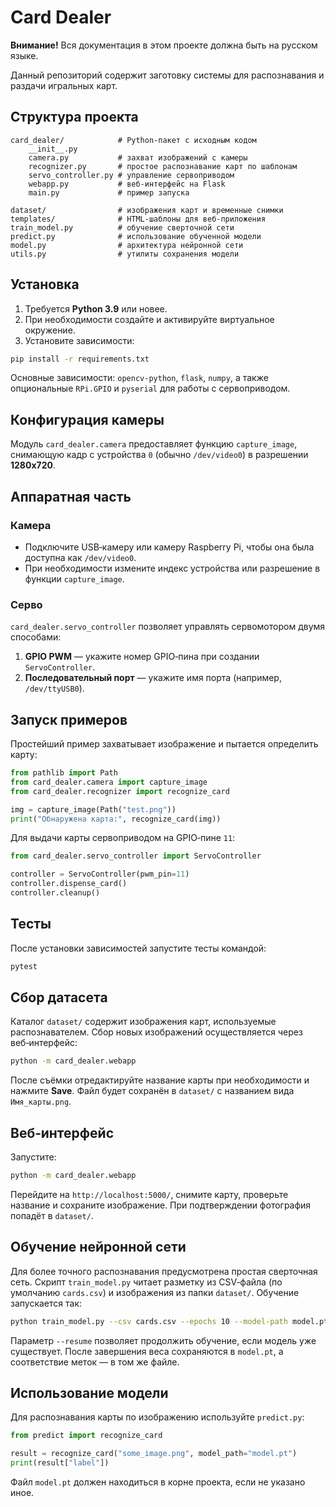 # Card Dealer

**Внимание!** Вся документация в этом проекте должна быть на русском языке.

Данный репозиторий содержит заготовку системы для распознавания и раздачи игральных карт.

## Структура проекта

```
card_dealer/            # Python-пакет с исходным кодом
    __init__.py
    camera.py           # захват изображений с камеры
    recognizer.py       # простое распознавание карт по шаблонам
    servo_controller.py # управление сервоприводом
    webapp.py           # веб-интерфейс на Flask
    main.py             # пример запуска

dataset/                # изображения карт и временные снимки
templates/              # HTML-шаблоны для веб-приложения
train_model.py          # обучение сверточной сети
predict.py              # использование обученной модели
model.py                # архитектура нейронной сети
utils.py                # утилиты сохранения модели
```

## Установка

1. Требуется **Python 3.9** или новее.
2. При необходимости создайте и активируйте виртуальное окружение.
3. Установите зависимости:

```bash
pip install -r requirements.txt
```

Основные зависимости: `opencv-python`, `flask`, `numpy`, а также опциональные `RPi.GPIO` и `pyserial` для работы с сервоприводом.

## Конфигурация камеры

Модуль `card_dealer.camera` предоставляет функцию `capture_image`, снимающую кадр с устройства `0` (обычно `/dev/video0`) в разрешении **1280x720**.

## Аппаратная часть

### Камера

- Подключите USB‑камеру или камеру Raspberry Pi, чтобы она была доступна как `/dev/video0`.
- При необходимости измените индекс устройства или разрешение в функции `capture_image`.

### Серво

`card_dealer.servo_controller` позволяет управлять сервомотором двумя способами:

1. **GPIO PWM** — укажите номер GPIO‑пина при создании `ServoController`.
2. **Последовательный порт** — укажите имя порта (например, `/dev/ttyUSB0`).

## Запуск примеров

Простейший пример захватывает изображение и пытается определить карту:

```python
from pathlib import Path
from card_dealer.camera import capture_image
from card_dealer.recognizer import recognize_card

img = capture_image(Path("test.png"))
print("Обнаружена карта:", recognize_card(img))
```

Для выдачи карты сервоприводом на GPIO‑пине `11`:

```python
from card_dealer.servo_controller import ServoController

controller = ServoController(pwm_pin=11)
controller.dispense_card()
controller.cleanup()
```

## Тесты

После установки зависимостей запустите тесты командой:

```bash
pytest
```

## Сбор датасета

Каталог `dataset/` содержит изображения карт, используемые распознавателем. Сбор новых изображений осуществляется через веб‑интерфейс:

```bash
python -m card_dealer.webapp
```

После съёмки отредактируйте название карты при необходимости и нажмите **Save**. Файл будет сохранён в `dataset/` с названием вида `Имя_карты.png`.

## Веб‑интерфейс

Запустите:

```bash
python -m card_dealer.webapp
```

Перейдите на `http://localhost:5000/`, снимите карту, проверьте название и сохраните изображение. При подтверждении фотография попадёт в `dataset/`.

## Обучение нейронной сети

Для более точного распознавания предусмотрена простая сверточная сеть. Скрипт `train_model.py` читает разметку из CSV‑файла (по умолчанию `cards.csv`) и изображения из папки `dataset/`. Обучение запускается так:

```bash
python train_model.py --csv cards.csv --epochs 10 --model-path model.pt
```

Параметр `--resume` позволяет продолжить обучение, если модель уже существует. После завершения веса сохраняются в `model.pt`, а соответствие меток — в том же файле.

## Использование модели

Для распознавания карты по изображению используйте `predict.py`:

```python
from predict import recognize_card

result = recognize_card("some_image.png", model_path="model.pt")
print(result["label"])
```

Файл `model.pt` должен находиться в корне проекта, если не указано иное.

